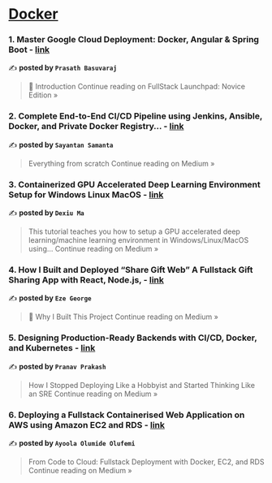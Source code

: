 
<h1><a href=https://medium.com/tag/docker/recommended target="_blank" rel="noopener noreferrer">Docker</a></h1>
<h3>1. Master Google Cloud Deployment: Docker, Angular & Spring Boot - <a href="https://medium.com/fullstack-launchpad-novice-edition/master-google-cloud-deployment-docker-angular-spring-boot-56c85f284ab0?source=rss------docker-5" target="_blank" rel="noopener noreferrer">link</a></h3>

✍️ **posted by `Prasath Basuvaraj`**

<blockquote>📝 Introduction
Continue reading on FullStack Launchpad: Novice Edition »</blockquote>

<h3>2. Complete End-to-End CI/CD Pipeline using Jenkins, Ansible, Docker, and Private Docker Registry… - <a href="https://sayantansamanta098.medium.com/configure-ci-cd-pipeline-jenkins-ansible-docker-aa4634feac36?source=rss------docker-5" target="_blank" rel="noopener noreferrer">link</a></h3>

✍️ **posted by `Sayantan Samanta`**

<blockquote>Everything from scratch
Continue reading on Medium »</blockquote>

<h3>3. Containerized GPU Accelerated Deep Learning Environment Setup for Windows Linux MacOS - <a href="https://medium.com/@madexiu/containerized-gpu-accelerated-deep-learning-environment-setup-for-windows-linux-macos-1b43cfdac14f?source=rss------docker-5" target="_blank" rel="noopener noreferrer">link</a></h3>

✍️ **posted by `Dexiu Ma`**

<blockquote>This tutorial teaches you how to setup a GPU accelerated deep learning/machine learning environment in Windows/Linux/MacOS using…
Continue reading on Medium »</blockquote>

<h3>4.  How I Built and Deployed “Share Gift Web” A Fullstack Gift Sharing App with React, Node.js, - <a href="https://medium.com/@ezegeorgechukwuma/how-i-built-and-deployed-share-gift-web-a-fullstack-gift-sharing-app-with-react-node-js-3a30d14aa093?source=rss------docker-5" target="_blank" rel="noopener noreferrer">link</a></h3>

✍️ **posted by `Eze George`**

<blockquote>🧠 Why I Built This Project
Continue reading on Medium »</blockquote>

<h3>5. Designing Production-Ready Backends with CI/CD, Docker, and Kubernetes - <a href="https://medium.com/@pranavprakash4777/designing-production-ready-backends-with-ci-cd-docker-and-kubernetes-783015c874f4?source=rss------docker-5" target="_blank" rel="noopener noreferrer">link</a></h3>

✍️ **posted by `Pranav Prakash`**

<blockquote>How I Stopped Deploying Like a Hobbyist and Started Thinking Like an SRE
Continue reading on Medium »</blockquote>

<h3>6. Deploying a Fullstack Containerised Web Application on AWS using Amazon EC2 and RDS - <a href="https://medium.com/@ayoolaolumide98/deploying-a-fullstack-containerised-web-application-on-aws-using-amazon-ec2-and-rds-b3042f9403d2?source=rss------docker-5" target="_blank" rel="noopener noreferrer">link</a></h3>

✍️ **posted by `Ayoola Olumide Olufemi`**

<blockquote>From Code to Cloud: Fullstack Deployment with Docker, EC2, and RDS
Continue reading on Medium »</blockquote>

